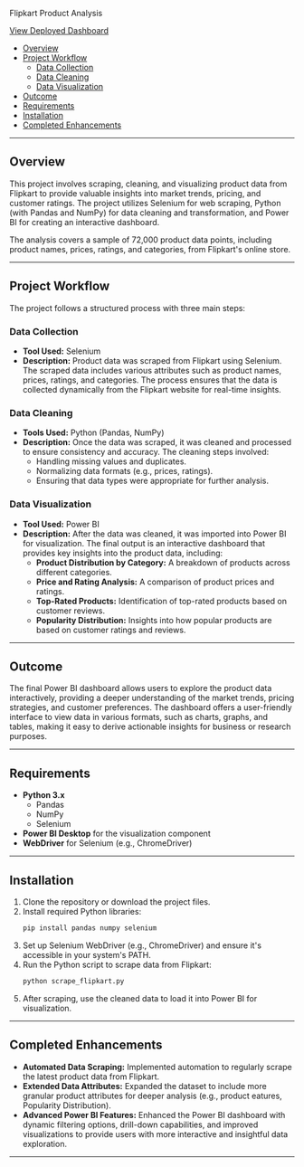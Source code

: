 Flipkart Product Analysis

[View Deployed Dashboard](https://app.powerbi.com/view?r=eyJrIjoiOWVmMjcwYzEtZGQ3Yi00NjYxLWJiYzctNWYxZGNmZTk4ODRlIiwidCI6ImM0ODg3MzRiLTljMDAtNDBjZC04YjMyLWE3NGQyZTE5OGI5NiJ9)

- [Overview](#overview)
- [Project Workflow](#project-workflow)
  - [Data Collection](#data-collection)
  - [Data Cleaning](#data-cleaning)
  - [Data Visualization](#data-visualization)
- [Outcome](#outcome)
- [Requirements](#requirements)
- [Installation](#installation)
- [Completed Enhancements](#completed-enhancements)

---

## Overview

This project involves scraping, cleaning, and visualizing product data from Flipkart to provide valuable insights into market trends, pricing, and customer ratings. The project utilizes Selenium for web scraping, Python (with Pandas and NumPy) for data cleaning and transformation, and Power BI for creating an interactive dashboard.

The analysis covers a sample of 72,000 product data points, including product names, prices, ratings, and categories, from Flipkart's online store.

---

## Project Workflow

The project follows a structured process with three main steps:

### Data Collection

- **Tool Used:** Selenium  
- **Description:** Product data was scraped from Flipkart using Selenium. The scraped data includes various attributes such as product names, prices, ratings, and categories. The process ensures that the data is collected dynamically from the Flipkart website for real-time insights.

### Data Cleaning

- **Tools Used:** Python (Pandas, NumPy)  
- **Description:** Once the data was scraped, it was cleaned and processed to ensure consistency and accuracy. The cleaning steps involved:
  - Handling missing values and duplicates.
  - Normalizing data formats (e.g., prices, ratings).
  - Ensuring that data types were appropriate for further analysis.

### Data Visualization

- **Tool Used:** Power BI  
- **Description:** After the data was cleaned, it was imported into Power BI for visualization. The final output is an interactive dashboard that provides key insights into the product data, including:
  - **Product Distribution by Category:** A breakdown of products across different categories.
  - **Price and Rating Analysis:** A comparison of product prices and ratings.
  - **Top-Rated Products:** Identification of top-rated products based on customer reviews.
  - **Popularity Distribution:** Insights into how popular products are based on customer ratings and reviews.

---

## Outcome

The final Power BI dashboard allows users to explore the product data interactively, providing a deeper understanding of the market trends, pricing strategies, and customer preferences. The dashboard offers a user-friendly interface to view data in various formats, such as charts, graphs, and tables, making it easy to derive actionable insights for business or research purposes.

---

## Requirements

- **Python 3.x**  
  - Pandas  
  - NumPy  
  - Selenium  
- **Power BI Desktop** for the visualization component  
- **WebDriver** for Selenium (e.g., ChromeDriver)

---

## Installation

1. Clone the repository or download the project files.
2. Install required Python libraries:
   ```bash
   pip install pandas numpy selenium
   ```
3. Set up Selenium WebDriver (e.g., ChromeDriver) and ensure it's accessible in your system's PATH.
4. Run the Python script to scrape data from Flipkart:
   ```bash
   python scrape_flipkart.py
   ```
5. After scraping, use the cleaned data to load it into Power BI for visualization.

---

## Completed Enhancements

- **Automated Data Scraping:** Implemented automation to regularly scrape the latest product data from Flipkart.
- **Extended Data Attributes:** Expanded the dataset to include more granular product attributes for deeper analysis (e.g., product eatures, Popularity Distribution).
- **Advanced Power BI Features:** Enhanced the Power BI dashboard with dynamic filtering options, drill-down capabilities, and improved visualizations to provide users with more interactive and insightful data exploration.

---

